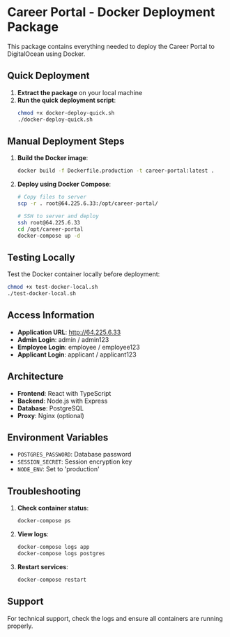 # Career Portal - Docker Deployment Package

This package contains everything needed to deploy the Career Portal to DigitalOcean using Docker.

## Quick Deployment

1. **Extract the package** on your local machine
2. **Run the quick deployment script**:
   ```bash
   chmod +x docker-deploy-quick.sh
   ./docker-deploy-quick.sh
   ```

## Manual Deployment Steps

1. **Build the Docker image**:
   ```bash
   docker build -f Dockerfile.production -t career-portal:latest .
   ```

2. **Deploy using Docker Compose**:
   ```bash
   # Copy files to server
   scp -r . root@64.225.6.33:/opt/career-portal/
   
   # SSH to server and deploy
   ssh root@64.225.6.33
   cd /opt/career-portal
   docker-compose up -d
   ```

## Testing Locally

Test the Docker container locally before deployment:
```bash
chmod +x test-docker-local.sh
./test-docker-local.sh
```

## Access Information

- **Application URL**: http://64.225.6.33
- **Admin Login**: admin / admin123
- **Employee Login**: employee / employee123
- **Applicant Login**: applicant / applicant123

## Architecture

- **Frontend**: React with TypeScript
- **Backend**: Node.js with Express
- **Database**: PostgreSQL
- **Proxy**: Nginx (optional)

## Environment Variables

- `POSTGRES_PASSWORD`: Database password
- `SESSION_SECRET`: Session encryption key
- `NODE_ENV`: Set to 'production'

## Troubleshooting

1. **Check container status**:
   ```bash
   docker-compose ps
   ```

2. **View logs**:
   ```bash
   docker-compose logs app
   docker-compose logs postgres
   ```

3. **Restart services**:
   ```bash
   docker-compose restart
   ```

## Support

For technical support, check the logs and ensure all containers are running properly.
